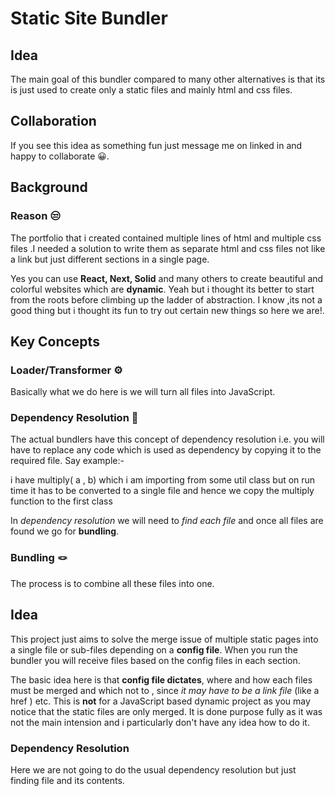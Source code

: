 # Static Site Bundler

## Idea	

The main goal of this bundler compared to many other alternatives is that its is just used to create only a static files  and mainly html and css files.

##	Collaboration
If you see this idea as something fun just message me on linked in and happy to collaborate 😀.

##	Background

### Reason 😒

The portfolio that i created contained multiple lines of html and multiple css files .I needed a solution to write them as separate html and css files not like a link but just different sections in a single page. 

Yes you can use **React, Next, Solid** and many others to create beautiful and  colorful websites which are **dynamic**. Yeah but i thought its better to start from the roots before climbing up the ladder of abstraction. I know ,its not a good thing but i thought its fun to try out certain new things so here we are!.

## Key Concepts

###	Loader/Transformer ⚙️
Basically what we do here is we will turn all files into JavaScript.

### Dependency Resolution 🔎

The actual bundlers have this concept of dependency resolution i.e. you will have to replace any code which is used as dependency by copying it to the required file. Say example:-

i have multiply( a , b) which i am importing from some util class but on run time it has to be converted to a single file and hence we copy the multiply function to the first class

 In *dependency resolution* we will need to *find each file* and once all files are found we go for **bundling**.

###	Bundling 🪢

The process is to combine all these files into one.


##	Idea

This project just aims to solve the merge issue of multiple static pages into a single file or sub-files depending on a **config file**. When you run the bundler you will receive files based on the config files in each section.

The basic idea here is that **config file dictates**,  where and how each files must be merged and which not to , since *it may have to be a link file* (like a href ) etc. This is **not** for   a JavaScript based dynamic project as you may notice that the static files are only merged. It is done purpose fully as it was not the main intension and i particularly don't have  any idea how to do it.

### Dependency Resolution

Here we are not going to do the usual dependency resolution but just finding file and its contents.


